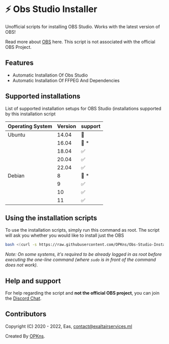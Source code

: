 # :zap: Obs Studio Installer
Unofficial scripts for installing OBS Studio. Works with the latest version of OBS!

Read more about [OBS](https://obsproject.com/) here. This script is not associated with the official OBS Project.

## Features
- Automatic Installation Of Obs Studio
- Automatic Installation Of FFPEG And Dependencies

## Supported installations

List of supported installation setups for OBS Studio (installations supported by this installation script

| Operating System | Version | support            |
| ---------------- | ------- | ------------------ |
| Ubuntu           | 14.04   | :red_circle:       |
|                  | 16.04   | :red_circle: \*    |      
|                  | 18.04   | :white_check_mark: |
|                  | 20.04   | :white_check_mark: |
|                  | 22.04   | :white_check_mark: |         
| Debian           | 8       | :red_circle: \*    |            
|                  | 9       | :white_check_mark: |
|                  | 10      | :white_check_mark: |
|                  | 11      | :white_check_mark: |

## Using the installation scripts

To use the installation scripts, simply run this command as root. The script will ask you whether you would like to install just the OBS

```bash
bash <(curl -s https://raw.githubusercontent.com/OPKns/Obs-Studio-Installer/main/installer.sh)
```

_Note: On some systems, it's required to be already logged in as root before executing the one-line command (where `sudo` is in front of the command does not work)._

## Help and support

For help regarding the script and **not the official OBS project**, you can join the [Discord Chat](https://soon.com).


## Contributors 

Copyright (C) 2020 - 2022, Eas, <contact@exaltairservices.ml>

Created By [OPKns](https://github.com/OPKns).
